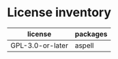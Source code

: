 # License inventory

| license          | packages |
| ---------------- | -------- |
| GPL-3.0-or-later | aspell   |
